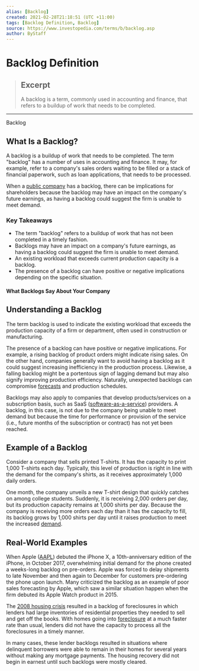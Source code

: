 ```yaml
---
alias: [Backlog]
created: 2021-02-28T21:18:51 (UTC +11:00)
tags: [Backlog Definition, Backlog]
source: https://www.investopedia.com/terms/b/backlog.asp
author: ByStaff
---
```


# Backlog Definition

> ## Excerpt
> A backlog is a term, commonly used in accounting and finance, that refers to a buildup of work that needs to be completed.

---

Backlog
## What Is a Backlog?

A backlog is a buildup of work that needs to be completed. The term "backlog" has a number of uses in accounting and finance. It may, for example, refer to a company's sales orders waiting to be filled or a stack of financial paperwork, such as loan applications, that needs to be processed.

When a [public company](https://www.investopedia.com/terms/p/publiccompany.asp) has a backlog, there can be implications for shareholders because the backlog may have an impact on the company's future earnings, as having a backlog could suggest the firm is unable to meet demand.

### Key Takeaways

-   The term "backlog" refers to a buildup of work that has not been completed in a timely fashion.
-   Backlogs may have an impact on a company's future earnings, as having a backlog could suggest the firm is unable to meet demand.
-   An existing workload that exceeds current production capacity is a backlog.
-   The presence of a backlog can have positive or negative implications depending on the specific situation.

#### What Backlogs Say About Your Company

## Understanding a Backlog

The term backlog is used to indicate the existing workload that exceeds the production capacity of a firm or department, often used in construction or manufacturing.

The presence of a backlog can have positive or negative implications. For example, a rising backlog of product orders might indicate rising sales. On the other hand, companies generally want to avoid having a backlog as it could suggest increasing inefficiency in the production process. Likewise, a falling backlog might be a portentous sign of lagging demand but may also signify improving production efficiency. Naturally, unexpected backlogs can compromise [forecasts](https://www.investopedia.com/terms/f/forecasting.asp) and production schedules.

Backlogs may also apply to companies that develop products/services on a subscription basis, such as SaaS ([software-as-a-service](https://www.investopedia.com/terms/s/software-as-a-service-saas.asp)) providers. A backlog, in this case, is not due to the company being unable to meet demand but because the time for performance or provision of the service (i.e., future months of the subscription or contract) has not yet been reached.

## Example of a Backlog

Consider a company that sells printed T-shirts. It has the capacity to print 1,000 T-shirts each day. Typically, this level of production is right in line with the demand for the company's shirts, as it receives approximately 1,000 daily orders.

One month, the company unveils a new T-shirt design that quickly catches on among college students. Suddenly, it is receiving 2,000 orders per day, but its production capacity remains at 1,000 shirts per day. Because the company is receiving more orders each day than it has the capacity to fill, its backlog grows by 1,000 shirts per day until it raises production to meet the increased [demand](https://www.investopedia.com/terms/d/demand.asp).

## Real-World Examples

When Apple ([AAPL](https://www.investopedia.com/markets/quote?tvwidgetsymbol=aapl)) debuted the iPhone X, a 10th-anniversary edition of the iPhone, in October 2017, overwhelming initial demand for the phone created a weeks-long backlog on pre-orders. Apple was forced to delay shipments to late November and then again to December for customers pre-ordering the phone upon launch. Many criticized the backlog as an example of poor sales forecasting by Apple, which saw a similar situation happen when the firm debuted its Apple Watch product in 2015.

The [2008 housing crisis](https://www.investopedia.com/terms/h/housing_bubble.asp) resulted in a backlog of foreclosures in which lenders had large inventories of residential properties they needed to sell and get off the books. With homes going into [foreclosure](https://www.investopedia.com/terms/f/foreclosure.asp) at a much faster rate than usual, lenders did not have the capacity to process all the foreclosures in a timely manner.

In many cases, these lender backlogs resulted in situations where delinquent borrowers were able to remain in their homes for several years without making any mortgage payments. The housing recovery did not begin in earnest until such backlogs were mostly cleared.
